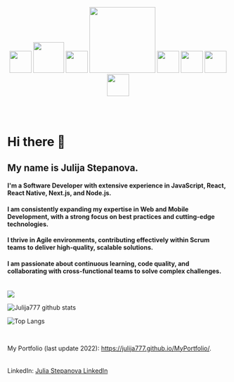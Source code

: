 <p align="center">
<img src="https://user-images.githubusercontent.com/32721917/154956018-4935c889-80ef-44c3-8e15-967676af7e77.png" width="50">            <img src="https://user-images.githubusercontent.com/32721917/154956136-db9ef1cc-112d-4c1d-a7c2-f6d3bbd14e88.png" width="70">              <img src="https://user-images.githubusercontent.com/32721917/154956152-335b9c7f-438c-4516-8684-ef2cc7926bb6.png" width="50">              <img src="https://user-images.githubusercontent.com/32721917/154956165-8d13e348-ef0b-4a88-8233-8a16d5e4e116.png" width="150">              <img src="https://user-images.githubusercontent.com/32721917/154956183-0d4d1b29-fb98-4073-8b56-4a6712d27fd8.png" width="50">              <img src="https://user-images.githubusercontent.com/32721917/154956235-c4d75c16-9271-4a49-b26a-d3207d232734.png" width="50">              <img src="https://user-images.githubusercontent.com/32721917/154956259-120545bd-f2f5-4841-aa49-e3caa24e4eee.png" width="50">              <img src="https://user-images.githubusercontent.com/32721917/154956269-072b3cc4-d24f-4ff1-aa99-052e2183ee75.png" width="50"> 
  
<br>
<br>
  <p/>

<br>


# Hi there 👋
## My name is Julija Stepanova. 

#### I'm a Software Developer with extensive experience in JavaScript, React, React Native, Next.js, and Node.js.
#### I am consistently expanding my expertise in Web and Mobile Development, with a strong focus on best practices and cutting-edge technologies.
#### I thrive in Agile environments, contributing effectively within Scrum teams to deliver high-quality, scalable solutions.
#### I am passionate about continuous learning, code quality, and collaborating with cross-functional teams to solve complex challenges.

 <br>
 

<img src="https://www.codewars.com/users/julija777/badges/large">
    <br>



![Julija777 github stats](https://github-readme-stats.vercel.app/api?username=julija777&count_private=true&theme=tokyonight&hide=prs&cache_seconds=1800)

![Top Langs](https://github-readme-stats.vercel.app/api/top-langs/?username=julija777&layout=compact&theme=radical)
 
<br>




My Portfolio (last update 2022): https://julija777.github.io/MyPortfolio/.     
<br>
<br>
LinkedIn:  <a href="[]()">
<a href="badge-base LI-profile-badge" data-locale="en_US" data-size="medium" data-theme="dark" data-type="VERTICAL" data-vanity="julia-stepanova-software-engineer" data-version="v1">
  <a class="badge-base__link LI-simple-link" href="HTTP://uk.linkedin.com/in/julija777">Julia Stepanova LinkedIn</a>
              
 <br>
<br>
</a>
<!---  
<br>
<br>
<br>
---> 


